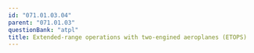 ```yaml
---
id: "071.01.03.04"
parent: "071.01.03"
questionBank: "atpl"
title: Extended-range operations with two-engined aeroplanes (ETOPS)
---
```

